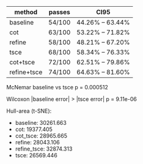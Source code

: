 | method | passes | CI95 |
|--------|--------|------|
| baseline   | 54/100 | 44.26% – 63.44% |
| cot        | 63/100 | 53.22% – 71.82% |
| refine     | 58/100 | 48.21% – 67.20% |
| tsce       | 68/100 | 58.34% – 76.33% |
| cot+tsce   | 72/100 | 62.51% – 79.86% |
| refine+tsce | 74/100 | 64.63% – 81.60% |

McNemar baseline vs tsce p = 0.000512

Wilcoxon |baseline error| > |tsce error| p = 9.11e-06

Hull-area (t-SNE):
* baseline: 30261.663
* cot: 19377.405
* cot_tsce: 28965.665
* refine: 28043.106
* refine_tsce: 32874.313
* tsce: 26569.446
